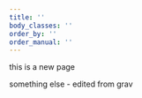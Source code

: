 ```yaml
---
title: ''
body_classes: ''
order_by: ''
order_manual: ''
---
```


this is a new page

something else - edited from grav